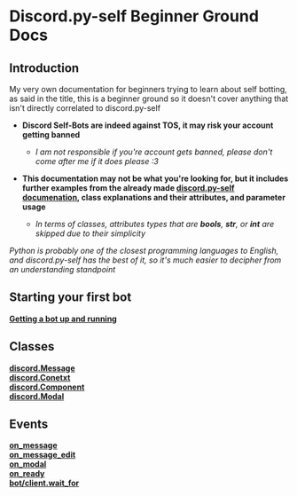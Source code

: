 # Discord.py-self Beginner Ground Docs

## Introduction

My very own documentation for beginners trying to learn about self botting, as said in the title, this is a beginner ground so it doesn't cover anything that isn't directly correlated to discord.py-self

- **Discord Self-Bots are indeed against TOS, it may risk your account getting banned**
    - *I am not responsible if you're account gets banned, please don't come after me if it does please :3*

- **This documentation may not be what you're looking for, but it includes further examples from the already made [discord.py-self documenation](https://discordpy-self.readthedocs.io), class explanations and their attributes, and parameter usage**
    - *In terms of classes, attributes types that are **bools**, **str**, or **int** are skipped due to their simplicity*


*Python is probably one of the closest programming languages to English, and discord.py-self has the best of it, so it's much easier to decipher from an understanding standpoint*

## Starting your first bot

**[Getting a bot up and running](https://github.com/FrozenSalad/Discord-Self-Bot-Docs/blob/main/Docs/Classes/Bot.md)**

## Classes

**[discord.Message](https://github.com/FrozenSalad/Discord-Self-Bot-Docs/blob/main/Docs/Classes/Message.md)** <br>
**[discord.Conetxt](https://github.com/FrozenSalad/Discord-Self-Bot-Docs/blob/main/Docs/Classes/Context.md)** <br>
**[discord.Component](https://github.com/FrozenSalad/Discord-Self-Bot-Docs/blob/main/Docs/Classes/Component.md)** <br>
**[discord.Modal](Docs/Classes/Modal.md)**

## Events

**[on_message](https://github.com/FrozenSalad/Discord-Self-Bot-Docs/blob/main/Docs/Events/On_message.md)** <br>
**[on_message_edit](https://github.com/FrozenSalad/Discord-Self-Bot-Docs/blob/main/Docs/Events/On_message_edit.md)** <br>
**[on_modal](https://github.com/FrozenSalad/Discord-Self-Bot-Docs/blob/main/Docs/Events/On_modal.md)** <br>
**[on_ready](https://github.com/FrozenSalad/Discord-Self-Bot-Docs/blob/main/Docs/Events/On_ready.md)** <br>
**[bot/client.wait_for](https://github.com/FrozenSalad/Discord-Self-Bot-Docs/blob/main/Docs/Events/Wait_for.md)**
